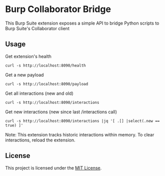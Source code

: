 # Burp Collaborator Bridge

This Burp Suite extension exposes a simple API to bridge Python scripts to Burp Suite's Collaborator client

## Usage

Get extension's health
```
curl -s http://localhost:8090/health
```

Get a new payload
```
curl -s http://localhost:8090/payload
```

Get all interactions (new and old)
```
curl -s http://localhost:8090/interactions
```

Get new interactions (new since last /interactions call)
```
curl -s http://localhost:8090/interactions |jq '[ .[] |select(.new == true) ]'
```

Note: This extension tracks historic interactions within memory. To clear interactions, reload the extension.

## License

This project is licensed under the [MIT License](LICENSE).

